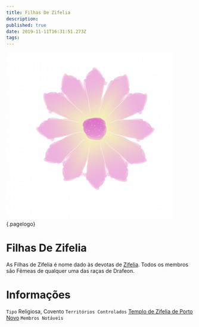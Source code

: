 ```yaml
---
title: Filhas De Zifelia
description: 
published: true
date: 2019-11-11T16:31:51.273Z
tags: 
---
```


<!-- SUBTITLE: Visão geral sobre Filhas De Zifelia -->
![1 F 84028067 Cf 07 Ba 510 C 0047027 F 3 E 94](/uploads/simbolos-divinos/1-f-84028067-cf-07-ba-510-c-0047027-f-3-e-94.png "1 F 84028067 Cf 07 Ba 510 C 0047027 F 3 E 94"){.pagelogo}

# Filhas De Zifelia
As Filhas de Zifelia é nome dado às devotas de [Zifelia](/divindades/panteaon-das-treze-estrelas/zifelia#zifelia). Todos os membros são Fêmeas de qualquer uma das raças de Drafeon.

# Informações
`Tipo` Religiosa, Covento
`Territórios Controlados` [Templo de Zifelia de Porto Novo]()
`Membros Notáveis`


